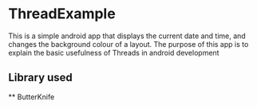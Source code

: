 # ThreadExample
This is a simple android app that displays the current date and time, and changes the background colour of a layout. The purpose of this app is to explain the basic usefulness of Threads in android development
## Library used
** ButterKnife
